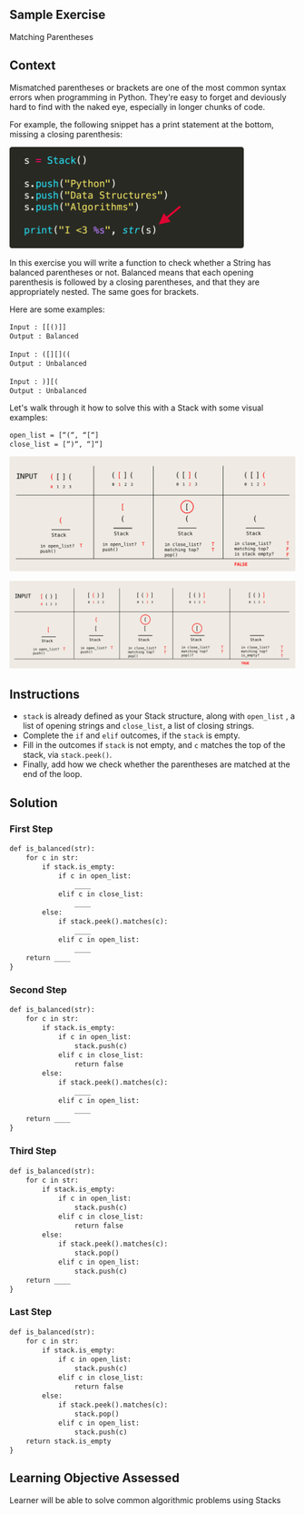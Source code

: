 ## Sample Exercise
Matching Parentheses

## Context
Mismatched parentheses or brackets are one of the most common syntax errors when programming in Python. They're easy to forget and deviously hard to find with the naked eye, especially in longer chunks of code. 

For example, the following snippet has a print statement at the bottom, missing a closing parenthesis:

![Code snippet](img/missingParenthesis.png)

In this exercise you will write a function to check whether a String has balanced parentheses or not. Balanced means that each opening parenthesis is followed by a closing parentheses, and that they are appropriately nested. The same goes for brackets. 

Here are some examples:

```
Input : [[()]]
Output : Balanced

Input : ([][]((
Output : Unbalanced

Input : )][(
Output : Unbalanced
```

Let's walk through it how to solve this with a Stack with some visual examples:

```
open_list = [“(“, “[“]
close_list = [“)“, “]“]
```

![Code snippet](img/falseString.png)

![Code snippet](img/trueString.png)


## Instructions

* `stack`  is already defined as your Stack structure, along with  `open_list` , a list of opening strings and  `close_list`, a list of closing strings.
* Complete the `if`  and  `elif`  outcomes, if the  `stack` is empty.
* Fill in the outcomes if  `stack` is not empty, and  `c` matches the top of the stack, via `stack.peek()`.
* Finally, add how we check whether the parentheses are matched at the end of the loop.
    
## Solution
### First Step
```
def is_balanced(str):
    for c in str:
        if stack.is_empty:        
            if c in open_list:
                ____
            elif c in close_list:
                ____
        else:
            if stack.peek().matches(c):
                ____
            elif c in open_list:
                ____
    return ____
}
```

### Second Step
```
def is_balanced(str):
    for c in str:
        if stack.is_empty:        
            if c in open_list:
                stack.push(c)
            elif c in close_list:
                return false
        else:
            if stack.peek().matches(c):
                ____
            elif c in open_list:
                ____
    return ____
}
```

### Third Step
```
def is_balanced(str):
    for c in str:
        if stack.is_empty:        
            if c in open_list:
                stack.push(c)
            elif c in close_list:
                return false
        else:
            if stack.peek().matches(c):
                stack.pop()
            elif c in open_list:
                stack.push(c)
    return ____
}
```

### Last Step
```
def is_balanced(str):
    for c in str:
        if stack.is_empty:        
            if c in open_list:
                stack.push(c)
            elif c in close_list:
                return false
        else:
            if stack.peek().matches(c):
                stack.pop()
            elif c in open_list:
                stack.push(c)
    return stack.is_empty
}
```

## Learning Objective Assessed
Learner will be able to solve common algorithmic problems using Stacks
